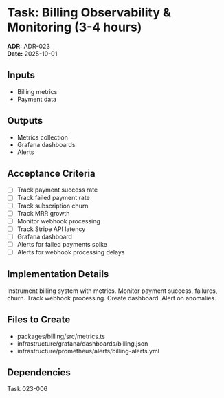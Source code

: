 # Task: Billing Observability & Monitoring (3-4 hours)
**ADR:** ADR-023  
**Date:** 2025-10-01

## Inputs
- Billing metrics
- Payment data

## Outputs
- Metrics collection
- Grafana dashboards
- Alerts

## Acceptance Criteria
- [ ] Track payment success rate
- [ ] Track failed payment rate
- [ ] Track subscription churn
- [ ] Track MRR growth
- [ ] Monitor webhook processing
- [ ] Track Stripe API latency
- [ ] Grafana dashboard
- [ ] Alerts for failed payments spike
- [ ] Alerts for webhook processing delays

## Implementation Details
Instrument billing system with metrics. Monitor payment success, failures, churn. Track webhook processing. Create dashboard. Alert on anomalies.

## Files to Create
- packages/billing/src/metrics.ts
- infrastructure/grafana/dashboards/billing.json
- infrastructure/prometheus/alerts/billing-alerts.yml

## Dependencies
Task 023-006
